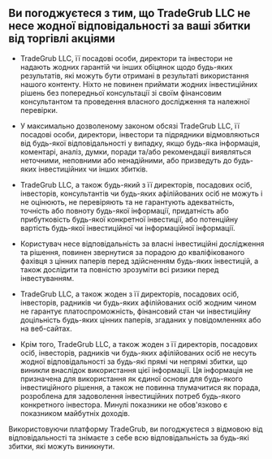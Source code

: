 ## Ви погоджуєтеся з тим, що TradeGrub LLC не несе жодної відповідальності за ваші збитки від торгівлі акціями

- TradeGrub LLC, її посадові особи, директори та інвестори не надають жодних гарантій чи інших обіцянок щодо будь-яких результатів, які можуть бути отримані в результаті використання нашого контенту. Ніхто не повинен приймати жодних інвестиційних рішень без попередньої консультації зі своїм фінансовим консультантом та проведення власного дослідження та належної перевірки.
- У максимально дозволеному законом обсязі TradeGrub LLC, її посадові особи, директори, інвестори та підрядники відмовляються від будь-якої відповідальності у випадку, якщо будь-яка інформація, коментарі, аналіз, думки, поради та/або рекомендації виявляться неточними, неповними або ненадійними, або призведуть до будь-яких інвестиційних чи інших збитків.
- TradeGrub LLC, а також будь-який з її директорів, посадових осіб, інвесторів, консультантів чи будь-яких афілійованих осіб не можуть і не оцінюють, не перевіряють та не гарантують адекватність, точність або повноту будь-якої інформації, придатність або прибутковість будь-якої конкретної інвестиції, або потенційну вартість будь-якої інвестиційної чи інформаційної інформації.

- Користувач несе відповідальність за власні інвестиційні дослідження та рішення, повинен звернутися за порадою до кваліфікованого фахівця з цінних паперів перед здійсненням будь-яких інвестицій, а також дослідити та повністю зрозуміти всі ризики перед інвестуванням.

- TradeGrub LLC, а також жоден з її директорів, посадових осіб, інвесторів, радників чи будь-яких афілійованих осіб жодним чином не гарантує платоспроможність, фінансовий стан чи інвестиційну доцільність будь-яких цінних паперів, згаданих у повідомленнях або на веб-сайтах.

- Крім того, TradeGrub LLC, а також жоден з її директорів, посадових осіб, інвесторів, радників чи будь-яких афілійованих осіб не несуть жодної відповідальності за будь-які прямі чи непрямі збитки, що виникли внаслідок використання цієї інформації. Ця інформація не призначена для використання як єдиної основи для будь-якого інвестиційного рішення, а також не повинна тлумачитися як порада, розроблена для задоволення інвестиційних потреб будь-якого конкретного інвестора. Минулі показники не обов'язково є показником майбутніх доходів.

Використовуючи платформу TradeGrub, ви погоджуєтеся з відмовою від відповідальності та знімаєте з себе всю відповідальність за будь-які збитки, які можуть виникнути.
